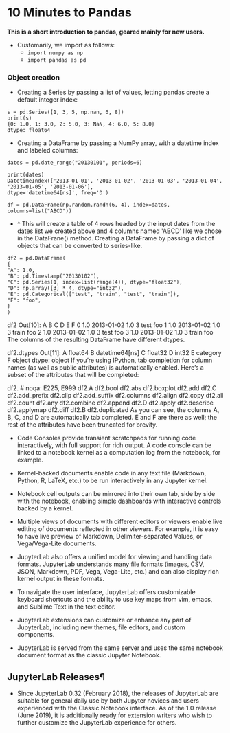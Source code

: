 # 10 Minutes to Pandas

**This is a short introduction to pandas, geared mainly for new users.**
+ Customarily, we import as follows:
  + `import numpy as np`
  + `import pandas as pd`

### Object creation

+ Creating a Series by passing a list of values, letting pandas create a default integer index:

`s = pd.Series([1, 3, 5, np.nan, 6, 8])`<br />
`print(s)`<br />
`{0: 1.0, 1: 3.0, 2: 5.0, 3: NaN, 4: 6.0, 5: 8.0}`<br />
`dtype: float64`<br />

+ Creating a DataFrame by passing a NumPy array, with a datetime index and labeled columns:

`dates = pd.date_range("20130101", periods=6)`<br />

`print(dates)`<br />
`DatetimeIndex(['2013-01-01', '2013-01-02', '2013-01-03', '2013-01-04', '2013-01-05', '2013-01-06'],`<br />
`dtype='datetime64[ns]', freq='D')`<br />

`df = pd.DataFrame(np.random.randn(6, 4), index=dates, columns=list("ABCD"))`

+ ^ This will create a table of 4 rows headed by the input dates from the dates list we created above and 4 columns named 'ABCD' like we chose in the DataFrane() method.
Creating a DataFrame by passing a dict of objects that can be converted to series-like.

`df2 = pd.DataFrame(`<br />
    `{`<br />
        `"A": 1.0,`<br />
        `"B": pd.Timestamp("20130102"),`<br />
        `"C": pd.Series(1, index=list(range(4)), dtype="float32"),`<br />
        `"D": np.array([3] * 4, dtype="int32"),`<br />
        `"E": pd.Categorical(["test", "train", "test", "train"]),`<br />
        `"F": "foo",`<br />
    `}`<br />
`)`<br />


df2
Out[10]: 
     A          B    C  D      E    F
0  1.0 2013-01-02  1.0  3   test  foo
1  1.0 2013-01-02  1.0  3  train  foo
2  1.0 2013-01-02  1.0  3   test  foo
3  1.0 2013-01-02  1.0  3  train  foo
The columns of the resulting DataFrame have different dtypes.

df2.dtypes
Out[11]: 
A           float64
B    datetime64[ns]
C           float32
D             int32
E          category
F            object
dtype: object
If you’re using IPython, tab completion for column names (as well as public attributes) is automatically enabled. Here’s a subset of the attributes that will be completed:

df2.<TAB>  # noqa: E225, E999
df2.A                  df2.bool
df2.abs                df2.boxplot
df2.add                df2.C
df2.add_prefix         df2.clip
df2.add_suffix         df2.columns
df2.align              df2.copy
df2.all                df2.count
df2.any                df2.combine
df2.append             df2.D
df2.apply              df2.describe
df2.applymap           df2.diff
df2.B                  df2.duplicated
As you can see, the columns A, B, C, and D are automatically tab completed. E and F are there as well; the rest of the attributes have been truncated for brevity.
  + Code Consoles provide transient scratchpads for running code interactively, with full support for rich output. A code console can be linked to a notebook kernel as a computation log from the notebook, for example.

  + Kernel-backed documents enable code in any text file (Markdown, Python, R, LaTeX, etc.) to be run interactively in any Jupyter kernel.

  + Notebook cell outputs can be mirrored into their own tab, side by side with the notebook, enabling simple dashboards with interactive controls backed by a kernel.

  + Multiple views of documents with different editors or viewers enable live editing of documents reflected in other viewers. For example, it is easy to have live preview of Markdown, Delimiter-separated Values, or Vega/Vega-Lite documents.

+ JupyterLab also offers a unified model for viewing and handling data formats. JupyterLab understands many file formats (images, CSV, JSON, Markdown, PDF, Vega, Vega-Lite, etc.) and can also display rich kernel output in these formats. 

+ To navigate the user interface, JupyterLab offers customizable keyboard shortcuts and the ability to use key maps from vim, emacs, and Sublime Text in the text editor.

+ JupyterLab extensions can customize or enhance any part of JupyterLab, including new themes, file editors, and custom components.

+ JupyterLab is served from the same server and uses the same notebook document format as the classic Jupyter Notebook.

## JupyterLab Releases¶
+ Since JupyterLab 0.32 (February 2018), the releases of JupyterLab are suitable for general daily use by both Jupyter novices and users experienced with the Classic Notebook interface. As of the 1.0 release (June 2019), it is additionally ready for extension writers who wish to further customize the JupyterLab experience for others.

